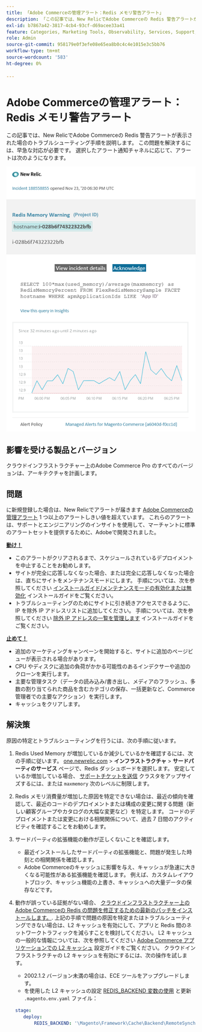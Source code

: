 ```yaml
---
title: 「Adobe Commerceの管理アラート：Redis メモリ警告アラート」
description: 「この記事では、New RelicでAdobe Commerceの Redis 警告アラートが表示された場合のトラブルシューティング手順を説明します。 この問題を解決するには、早急な対応が必要です。 選択したアラート通知チャネルに応じて、アラートは次のようになります。'
exl-id: b7867a42-3817-4cb4-93cf-d69acee33a41
feature: Categories, Marketing Tools, Observability, Services, Support, Tools and External Services, Variables
role: Admin
source-git-commit: 958179e0f3efe08e65ea8b0c4c4e1015e3c5bb76
workflow-type: tm+mt
source-wordcount: '583'
ht-degree: 0%

---
```


# Adobe Commerceの管理アラート：Redis メモリ警告アラート

この記事では、New RelicでAdobe Commerceの Redis 警告アラートが表示された場合のトラブルシューティング手順を説明します。 この問題を解決するには、早急な対応が必要です。 選択したアラート通知チャネルに応じて、アラートは次のようになります。

![new_relic_redis_memory_warning.png](assets/new_relic_redis_memory_warning.png)

## 影響を受ける製品とバージョン

クラウドインフラストラクチャー上のAdobe Commerce Pro のすべてのバージョンは、アーキテクチャを計画します。

## 問題

に新規登録した場合は、New Relicでアラートが届きます [Adobe Commerceの管理アラート](/help/support-tools/managed-alerts-for-adobe-commerce/managed-alerts-for-magento-commerce.md) 1 つ以上のアラートしきい値を超えています。 これらのアラートは、サポートとエンジニアリングのインサイトを使用して、マーチャントに標準のアラートセットを提供するために、Adobeで開発されました。

**<u>動け！</u>**

* このアラートがクリアされるまで、スケジュールされているデプロイメントを中止することをお勧めします。
* サイトが完全に応答しなくなった場合、または完全に応答しなくなった場合は、直ちにサイトをメンテナンスモードにします。 手順については、次を参照してください [インストールガイド/メンテナンスモードの有効化または無効化](/docs/commerce-operations/installation-guide/tutorials/maintenance-mode.html#enable-or-disable-maintenance-mode-1) インストールガイドをご覧ください。
* トラブルシューティングのためにサイトに引き続きアクセスできるように、IP を除外 IP アドレスリストに追加してください。 手順については、次を参照してください [除外 IP アドレスの一覧を管理します](/docs/commerce-operations/installation-guide/tutorials/maintenance-mode.html#maintain-the-list-of-exempt-ip-addresses) インストールガイドをご覧ください。

**<u>止めて！</u>**

* 追加のマーケティングキャンペーンを開始すると、サイトに追加のページビューが表示される場合があります。
* CPU やディスクに追加の負荷がかかる可能性のあるインデクサーや追加のクローンを実行します。
* 主要な管理タスク（データの読み込み/書き出し、メディアのフラッシュ、多数の割り当てられた商品を含むカテゴリの保存、一括更新など、Commerce管理者での主要なアクション）を実行します。
* キャッシュをクリアします。

## 解決策

原因の特定とトラブルシューティングを行うには、次の手順に従います。

1. Redis Used Memory が増加しているか減少しているかを確認するには、次の手順に従います。 [one.newrelic.com](https://login.newrelic.com/login) > **インフラストラクチャ** > **サードパーティのサービス** ページで、Redis ダッシュボードを選択します。 安定しているか増加している場合、 [サポートチケットを送信](/help/help-center-guide/help-center/magento-help-center-user-guide.md#submit-ticket) クラスタをアップサイズするには、または `maxmemory` 次のレベルに制限します。
1. Redis メモリ消費量が増加した原因を特定できない場合は、最近の傾向を確認して、最近のコードのデプロイメントまたは構成の変更に関する問題（新しい顧客グループやカタログの大幅な変更など）を特定します。 コードのデプロイメントまたは変更における相関関係について、過去 7 日間のアクティビティを確認することをお勧めします。
1. サードパーティの拡張機能の動作が正しくないことを確認します。
   * 最近インストールしたサードパーティの拡張機能と、問題が発生した時刻との相関関係を確認します。
   * Adobe Commerceのキャッシュに影響を与え、キャッシュが急速に大きくなる可能性がある拡張機能を確認します。 例えば、カスタムレイアウトブロック、キャッシュ機能の上書き、キャッシュへの大量データの保存などです。
1. 動作が誤っている証拠がない場合、 [クラウドインフラストラクチャー上のAdobe Commerceの Redis の問題を修正するための最新のパッチをインストールします。](/help/troubleshooting/miscellaneous/install-latest-patches-to-fix-magento-redis-issues.md). 上記の手順で問題の原因を特定またはトラブルシューティングできない場合は、L2 キャッシュを有効にして、アプリと Redis 間のネットワークトラフィックを減らすことを検討してください。 L2 キャッシュの一般的な情報については、次を参照してください [Adobe Commerce アプリケーションでの L2 キャッシュ](/docs/commerce-operations/configuration-guide/cache/level-two-cache.html) 設定ガイドをご覧ください。 クラウドインフラストラクチャの L2 キャッシュを有効にするには、次の操作を試します。
   * 2002.1.2 バージョン未満の場合は、ECE ツールをアップグレードします。
   * を使用した L2 キャッシュの設定 [REDIS\_BACKEND 変数の使用](/docs/commerce-cloud-service/user-guide/configure/env/stage/variables-deploy.html#redis_backend) と更新 `.magento.env.yaml` ファイル：

   ```yaml
   stage:
      deploy:
          REDIS_BACKEND: '\Magento\Framework\Cache\Backend\RemoteSynchronizedCache'
   ```
